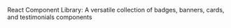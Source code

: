 React Component Library: A versatile collection of badges, banners, cards, and testimonials components
